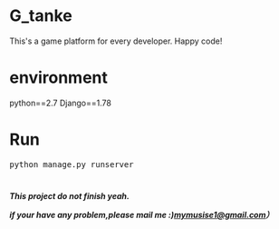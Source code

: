 # G_tanke
This's a game platform for every developer.
Happy code!

# environment
python==2.7 Django==1.78

# Run
<pre>
python manage.py runserver 
</pre>

# 
<h5>This project do not finish yeah.<p>if your have any problem,please mail me :)<a href="mailto:mymusise1@gmail.com?subject=selenium&amp;body=HI，mymusise.">mymusise1@gmail.com</a>）</p></h5>
